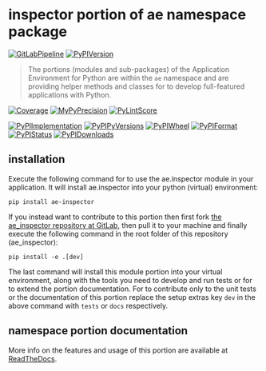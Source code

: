<!--
  THIS FILE IS EXCLUSIVELY MAINTAINED IN THE NAMESPACE ROOT PACKAGE. CHANGES HAVE TO BE DONE THERE.
  All changes will be deployed automatically to all the portions of this namespace package.
-->
# inspector portion of ae namespace package

[![GitLabPipeline](https://img.shields.io/gitlab/pipeline/ae-group/ae_inspector/master?logo=python)](
    https://gitlab.com/ae-group/ae_inspector)
[![PyPIVersion](https://img.shields.io/pypi/v/ae_inspector)](
    https://pypi.org/project/ae-inspector/#history)

>The portions (modules and sub-packages) of the Application Environment for Python are within
the `ae` namespace and are providing helper methods and classes for to develop
full-featured applications with Python.

[![Coverage](https://ae-group.gitlab.io/ae_inspector/coverage.svg)](
    https://ae-group.gitlab.io/ae_inspector/coverage/ae_inspector_py.html)
[![MyPyPrecision](https://ae-group.gitlab.io/ae_inspector/mypy.svg)](
    https://ae-group.gitlab.io/ae_inspector/lineprecision.txt)
[![PyLintScore](https://ae-group.gitlab.io/ae_inspector/pylint.svg)](
    https://ae-group.gitlab.io/ae_inspector/pylint.log)

[![PyPIImplementation](https://img.shields.io/pypi/implementation/ae_inspector)](
    https://pypi.org/project/ae-inspector/)
[![PyPIPyVersions](https://img.shields.io/pypi/pyversions/ae_inspector)](
    https://pypi.org/project/ae-inspector/)
[![PyPIWheel](https://img.shields.io/pypi/wheel/ae_inspector)](
    https://pypi.org/project/ae-inspector/)
[![PyPIFormat](https://img.shields.io/pypi/format/ae_inspector)](
    https://pypi.org/project/ae-inspector/)
[![PyPIStatus](https://img.shields.io/pypi/status/ae_inspector)](
    https://libraries.io/pypi/ae-inspector)
[![PyPIDownloads](https://img.shields.io/pypi/dm/ae_inspector)](
    https://pypi.org/project/ae-inspector/#files)


## installation


Execute the following command for to use the ae.inspector module in your
application. It will install ae.inspector into your python (virtual) environment:
 
```shell script
pip install ae-inspector
```

If you instead want to contribute to this portion then first fork
[the ae_inspector repository at GitLab](https://gitlab.com/ae-group/ae_inspector "ae.inspector code repository"),
then pull it to your machine and finally execute the following command in the root folder
of this repository (ae_inspector):

```shell script
pip install -e .[dev]
```

The last command will install this module portion into your virtual environment, along with
the tools you need to develop and run tests or for to extend the portion documentation.
For to contribute only to the unit tests or the documentation of this portion replace
the setup extras key `dev` in the above command with `tests` or `docs` respectively.


## namespace portion documentation

More info on the features and usage of this portion are available at
[ReadTheDocs](https://ae.readthedocs.io/en/latest/_autosummary/ae.inspector.html#module-ae.inspector
"ae_inspector documentation").

<!-- Common files version 0.0.60 deployed version 0.1.1 (with 0.0.60)
     to https://gitlab.com/ae-group as ae_inspector module as well as
     to https://ae-group.gitlab.io with CI check results as well as
     to https://pypi.org/project/ae-inspector as namespace portion ae-inspector.
-->
